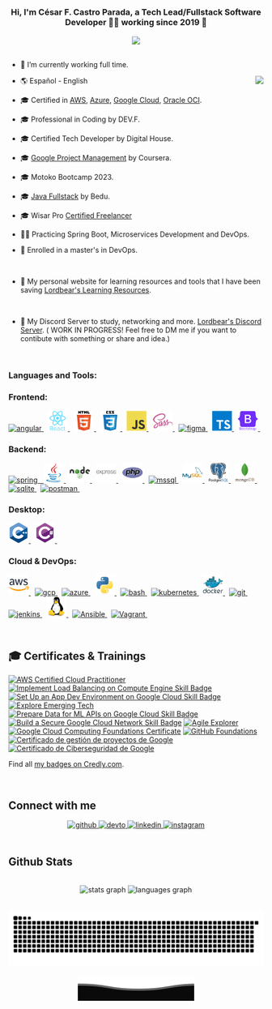 
### <div align="center">Hi, I'm César F. Castro Parada, a Tech Lead/Fullstack Software Developer 👨‍💻 working since 2019 🚀</div>  
  <div align="center">
<img src="https://komarev.com/ghpvc/?username=Lordbear117&&style=flat-square" align="center" />
</div> 

  <br/>

- 🔭 I’m currently working full time.

<img align="right" height="250" src="./assets/icecreambear.gif" />

- 🌎 Español - English

- 🎓 Certified in [AWS](https://www.credly.com/badges/c7a95f64-3da1-4417-a9d7-893c48101e4d/public_url), [Azure](https://learn.microsoft.com/en-us/users/lordbear117/credentials/84c556187a90bfb6?ref=https%3A%2F%2Fwww.linkedin.com%2F), [Google Cloud](https://www.cloudskillsboost.google/public_profiles/e3952ec4-873a-4986-a468-ab117f8f9c3a), [Oracle OCI](https://catalog-education.oracle.com/pls/certview/sharebadge?id=D3B09AC80BE7F454C5418D7D32AF2B2378F72BF68364179F5D502036050D22B1#).

- 🎓 Professional in Coding by DEV.F.

- 🎓 Certified Tech Developer by Digital House.

- 🎓 [Google Project Management](https://www.coursera.org/account/accomplishments/professional-cert/6RPRWXN7XW49) by Coursera.

- 🎓 Motoko Bootcamp 2023.

- 🎓 [Java Fullstack](https://www.acreditta.com/credential/8d65fa51-c19d-4209-92d8-cfafd5a1c1a7?utm_source=copy&resource_type=badge&resource=8d65fa51-c19d-4209-92d8-cfafd5a1c1a7) by Bedu.

- 🎓 Wisar Pro [Certified Freelancer](https://wisar.pro/wp-content/certificates/elanx24/certificado-de-finalizacion-cesar-fernando-castro-parada-ovngsilh.pdf)
  
- 🐱‍👤 Practicing Spring Boot, Microservices Development and DevOps.

- 🐻 Enrolled in a master's in DevOps.

<br/>

- 🐻 My personal website for learning resources and tools that I have been saving [Lordbear's Learning Resources](https://lordbear.notion.site/lordbear/Learning-resources-7c54a5b146b0457bbe74b90261f3594b). 

<br/>

- 👾 My Discord Server to study, networking and more. [Lordbear's Discord Server](https://discord.gg/GvkBAa5n2H). ( WORK IN PROGRESS! Feel free to DM me if you want to contibute with something or share and idea.)

<br/>  

<h3 align="left">Languages and Tools:</h3>

<p align="left"> 
<h3 align="left">Frontend:</h3>
<a href="https://angular.io" target="_blank" rel="noreferrer"> <img src="https://angular.io/assets/images/logos/angular/angular.svg" alt="angular" width="40" height="40"/> </a>&nbsp;
<a href="https://reactjs.org/" target="_blank" rel="noreferrer"> <img src="https://raw.githubusercontent.com/devicons/devicon/master/icons/react/react-original-wordmark.svg" alt="react" width="40" height="40"/> </a> &nbsp;
<a href="https://www.w3.org/html/" target="_blank" rel="noreferrer"> <img src="https://raw.githubusercontent.com/devicons/devicon/master/icons/html5/html5-original-wordmark.svg" alt="html5" width="40" height="40"/> </a> &nbsp;
<a href="https://www.w3schools.com/css/" target="_blank" rel="noreferrer"> <img src="https://raw.githubusercontent.com/devicons/devicon/master/icons/css3/css3-original-wordmark.svg" alt="css3" width="40" height="40"/> </a> &nbsp;
<a href="https://developer.mozilla.org/en-US/docs/Web/JavaScript" target="_blank" rel="noreferrer"> <img src="https://raw.githubusercontent.com/devicons/devicon/master/icons/javascript/javascript-original.svg" alt="javascript" width="40" height="40"/> </a> &nbsp;
<a href="https://sass-lang.com" target="_blank" rel="noreferrer"> <img src="https://raw.githubusercontent.com/devicons/devicon/master/icons/sass/sass-original.svg" alt="sass" width="40" height="40"/> </a> &nbsp;
<a href="https://www.figma.com/" target="_blank" rel="noreferrer"> <img src="https://www.vectorlogo.zone/logos/figma/figma-icon.svg" alt="figma" width="40" height="40"/> </a> &nbsp;
<a href="https://www.typescriptlang.org/" target="_blank" rel="noreferrer"> <img src="https://raw.githubusercontent.com/devicons/devicon/master/icons/typescript/typescript-original.svg" alt="typescript" width="40" height="40"/> </a> &nbsp;
<a href="https://getbootstrap.com" target="_blank" rel="noreferrer"> <img src="https://raw.githubusercontent.com/devicons/devicon/master/icons/bootstrap/bootstrap-plain-wordmark.svg" alt="bootstrap" width="40" height="40"/> </a> &nbsp;

<h3 align="left">Backend:</h3>
<a href="https://spring.io/" target="_blank" rel="noreferrer"> <img src="https://www.vectorlogo.zone/logos/springio/springio-icon.svg" alt="spring" width="40" height="40"/> &nbsp;
<a href="https://www.java.com" target="_blank" rel="noreferrer"> <img src="https://raw.githubusercontent.com/devicons/devicon/master/icons/java/java-original.svg" alt="java" width="40" height="40"/> </a>&nbsp;
<a href="https://nodejs.org" target="_blank" rel="noreferrer"> <img src="https://raw.githubusercontent.com/devicons/devicon/master/icons/nodejs/nodejs-original-wordmark.svg" alt="nodejs" width="40" height="40"/> </a> &nbsp;
<a href="https://expressjs.com" target="_blank" rel="noreferrer"> <img src="https://raw.githubusercontent.com/devicons/devicon/master/icons/express/express-original-wordmark.svg" alt="express" width="40" height="40"/> </a> &nbsp;
<a href="https://www.php.net" target="_blank" rel="noreferrer"> <img src="https://raw.githubusercontent.com/devicons/devicon/master/icons/php/php-original.svg" alt="php" width="40" height="40"/> </a>&nbsp;
<a href="https://www.microsoft.com/en-us/sql-server" target="_blank" rel="noreferrer"> <img src="https://www.svgrepo.com/show/303229/microsoft-sql-server-logo.svg" alt="mssql" width="40" height="40"/> </a> &nbsp;
<a href="https://www.mysql.com/" target="_blank" rel="noreferrer"> <img src="https://raw.githubusercontent.com/devicons/devicon/master/icons/mysql/mysql-original-wordmark.svg" alt="mysql" width="40" height="40"/> </a>&nbsp; 
<a href="https://www.postgresql.org" target="_blank" rel="noreferrer"> <img src="https://raw.githubusercontent.com/devicons/devicon/master/icons/postgresql/postgresql-original-wordmark.svg" alt="postgresql" width="40" height="40"/> </a> &nbsp;
<a href="https://www.mongodb.com/" target="_blank" rel="noreferrer"> <img src="https://raw.githubusercontent.com/devicons/devicon/master/icons/mongodb/mongodb-original-wordmark.svg" alt="mongodb" width="40" height="40"/> </a> &nbsp;
</a> <a href="https://www.sqlite.org/" target="_blank" rel="noreferrer"> <img src="https://www.vectorlogo.zone/logos/sqlite/sqlite-icon.svg" alt="sqlite" width="40" height="40"/> </a> &nbsp;
<a href="https://postman.com" target="_blank" rel="noreferrer"> <img src="https://www.vectorlogo.zone/logos/getpostman/getpostman-icon.svg" alt="postman" width="40" height="40"/> </a> &nbsp;

<h3 align="left">Desktop:</h3>
<a href="https://www.w3schools.com/cpp/" target="_blank" rel="noreferrer"> <img src="https://raw.githubusercontent.com/devicons/devicon/master/icons/cplusplus/cplusplus-original.svg" alt="cplusplus" width="40" height="40"/> </a>&nbsp; 
<a href="https://www.w3schools.com/cs/" target="_blank" rel="noreferrer"> <img src="https://raw.githubusercontent.com/devicons/devicon/master/icons/csharp/csharp-original.svg" alt="csharp" width="40" height="40"/> </a> &nbsp;

<h3 align="left">Cloud & DevOps:</h3>
<a href="https://aws.amazon.com" target="_blank" rel="noreferrer"> <img src="https://raw.githubusercontent.com/devicons/devicon/master/icons/amazonwebservices/amazonwebservices-original-wordmark.svg" alt="aws" width="40" height="40"/> </a> &nbsp;
<a href="https://cloud.google.com" target="_blank" rel="noreferrer"> <img src="https://www.vectorlogo.zone/logos/google_cloud/google_cloud-icon.svg" alt="gcp" width="40" height="40"/> </a> &nbsp;
<a href="https://azure.microsoft.com/en-in/" target="_blank" rel="noreferrer"> <img src="https://www.vectorlogo.zone/logos/microsoft_azure/microsoft_azure-icon.svg" alt="azure" width="40" height="40"/> </a> &nbsp;
<a href="https://www.python.org" target="_blank" rel="noreferrer"> <img src="https://raw.githubusercontent.com/devicons/devicon/master/icons/python/python-original.svg" alt="python" width="40" height="40"/> </a> &nbsp;
<a href="https://www.gnu.org/software/bash/" target="_blank" rel="noreferrer"> <img src="https://www.vectorlogo.zone/logos/gnu_bash/gnu_bash-icon.svg" alt="bash" width="40" height="40"/> </a> &nbsp;
<a href="https://kubernetes.io" target="_blank" rel="noreferrer"> <img src="https://www.vectorlogo.zone/logos/kubernetes/kubernetes-icon.svg" alt="kubernetes" width="40" height="40"/> </a> &nbsp;
<a href="https://www.docker.com/" target="_blank" rel="noreferrer"> <img src="https://raw.githubusercontent.com/devicons/devicon/master/icons/docker/docker-original-wordmark.svg" alt="docker" width="40" height="40"/> </a> &nbsp;
<a href="https://git-scm.com/" target="_blank" rel="noreferrer"> <img src="https://www.vectorlogo.zone/logos/git-scm/git-scm-icon.svg" alt="git" width="40" height="40"/> </a> &nbsp;
<a href="https://www.jenkins.io" target="_blank" rel="noreferrer"> <img src="https://www.vectorlogo.zone/logos/jenkins/jenkins-icon.svg" alt="jenkins" width="40" height="40"/> </a> &nbsp;
<a href="https://www.linux.org/" target="_blank" rel="noreferrer"> <img src="https://raw.githubusercontent.com/devicons/devicon/master/icons/linux/linux-original.svg" alt="linux" width="40" height="40"/> </a> &nbsp;
<a href="https://www.ansible.com/" target="_blank" rel="noreferrer"> <img src="https://www.vectorlogo.zone/logos/ansible/ansible-icon.svg" alt="Ansible" width="40" height="40"/> </a> &nbsp;
<a href="https://www.vagrantup.com/" target="_blank" rel="noreferrer"> <img src="https://www.vectorlogo.zone/logos/vagrantup/vagrantup-icon.svg" alt="Vagrant" width="40" height="40"/> </a> &nbsp;




</p>

<br/>  

## 🎓 Certificates & Trainings
<!--START_SECTION:badges-->
[![AWS Certified Cloud Practitioner](https://images.credly.com/size/110x110/images/00634f82-b07f-4bbd-a6bb-53de397fc3a6/image.png)](http://www.credly.com/badges/c7a95f64-3da1-4417-a9d7-893c48101e4d "AWS Certified Cloud Practitioner")
[![Implement Load Balancing on Compute Engine Skill Badge](https://images.credly.com/size/110x110/images/eea11cba-2a98-4bbe-bad2-447878dd34a2/image.png)](http://www.credly.com/badges/c6a12123-3520-4ba0-9411-3ff9756efda5 "Implement Load Balancing on Compute Engine Skill Badge")
[![Set Up an App Dev Environment on Google Cloud Skill Badge](https://images.credly.com/size/110x110/images/42326d44-14ff-4eda-b9c5-7d8f12919253/image.png)](http://www.credly.com/badges/2ba8e2d1-c819-47c5-9ff8-e6ecd868b05c "Set Up an App Dev Environment on Google Cloud Skill Badge")
[![Explore Emerging Tech](https://images.credly.com/size/110x110/images/c6f4a830-11d9-46ba-a061-8ac2e5a099e9/Explore_Emerging_Tech.png)](http://www.credly.com/badges/b592bd5d-e227-406d-ab3c-972db04c70d4 "Explore Emerging Tech")
[![Prepare Data for ML APIs on Google Cloud Skill Badge](https://images.credly.com/size/110x110/images/68756311-9319-4eeb-a2b7-76defc8dd8a2/image.png)](http://www.credly.com/badges/77d8d3b6-bd42-46ce-866d-daabab2b2bba "Prepare Data for ML APIs on Google Cloud Skill Badge")
[![Build a Secure Google Cloud Network Skill Badge](https://images.credly.com/size/110x110/images/e1131ae3-4a52-4af1-9801-b7853767cf79/image.png)](http://www.credly.com/badges/b0e49528-1a74-4ff9-ac60-1b7d5c8fe2c9 "Build a Secure Google Cloud Network Skill Badge")
[![Agile Explorer](https://images.credly.com/size/110x110/images/3b7846e2-bdbd-4ed6-8543-182f47502190/image.png)](http://www.credly.com/badges/3b88d2d6-e820-4dcf-8416-8c6281909155 "Agile Explorer")
[![Google Cloud Computing Foundations Certificate](https://images.credly.com/size/110x110/images/4dda8ae4-99ee-476c-bca3-6f0adbab42fe/image.png)](http://www.credly.com/badges/5e796de5-9ffa-4c15-9b41-2d17f8efb81b "Google Cloud Computing Foundations Certificate")
[![GitHub Foundations](https://images.credly.com/size/110x110/images/024d0122-724d-4c5a-bd83-cfe3c4b7a073/image.png)](http://www.credly.com/badges/34dc5092-a6ed-485c-9258-b458ef8f237a "GitHub Foundations")
[![Certificado de gestión de proyectos de Google](https://images.credly.com/size/110x110/images/195d0589-8a46-4366-bedc-41749c663a42/image.png)](http://www.credly.com/badges/21ff20d0-2c0d-42a4-9679-5e2969868181 "Certificado de gestión de proyectos de Google")
[![Certificado de Ciberseguridad de Google](https://images.credly.com/size/110x110/images/be625773-6d9f-48c0-b530-81897b58b1bf/image.png)](http://www.credly.com/badges/036d0a52-7220-4547-b5e5-365efac4c941 "Certificado de Ciberseguridad de Google")
<!--END_SECTION:badges-->
Find all [my badges on Credly.com](https://www.credly.com/users/Lordbear117/badges).

<br/> 

## Connect with me  
<div align="center">
<a href="https://github.com/Lordbear117" target="_blank">
<img src=https://img.shields.io/badge/github-%2324292e.svg?&style=for-the-badge&logo=github&logoColor=white alt=github style="margin-bottom: 5px;" />
</a>
<a href="https://dev.to/lordbear117" target="_blank">
<img src=https://img.shields.io/badge/dev.to-%2308090A.svg?&style=for-the-badge&logo=dev.to&logoColor=white alt=devto style="margin-bottom: 5px;" />
</a>
<a href="https://linkedin.com/in/cesar-castro-dev" target="_blank">
<img src=https://img.shields.io/badge/linkedin-%231E77B5.svg?&style=for-the-badge&logo=linkedin&logoColor=white alt=linkedin style="margin-bottom: 5px;" />
</a>
<a href="https://instagram.com/lord_bears" target="_blank">
<img src=https://img.shields.io/badge/instagram-%23000000.svg?&style=for-the-badge&logo=instagram&logoColor=white alt=instagram style="margin-bottom: 5px;" />
</a>  
</div>  
  
<br/>  

## Github Stats  

<br/> 
<!--<div align="center"><img src="https://github-readme-stats.vercel.app/api?username=Lordbear117&show_icons=true&count_private=true&hide_border=true" align="center" /></div> -->
<div align="center">
  <img src="https://github-readme-stats.vercel.app/api?username=Lordbear117&hide_title=false&hide_rank=false&show_icons=true&include_all_commits=true&count_private=true&disable_animations=false&theme=dracula&locale=en&hide_border=false" height="150" alt="stats graph"  />
  <img src="https://github-readme-stats.vercel.app/api/top-langs?username=Lordbear117&locale=en&hide_title=false&layout=compact&card_width=320&langs_count=5&theme=dracula&hide_border=false" height="150" alt="languages graph"  />
</div>

<br/>   

<br clear="both">

<img src="https://raw.githubusercontent.com/Lordbear117/Lordbear117/output/snake.svg" alt="Snake animation" />

<p align="center">
        <img src="./assets/Bottom.svg" alt="Github Stats" />
</p>

<div align="center"></div>


